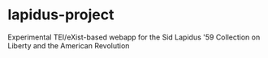 lapidus-project
===============

Experimental TEI/eXist-based webapp for the Sid Lapidus '59 Collection on Liberty and the American Revolution